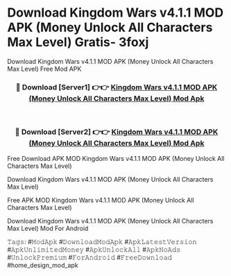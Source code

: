 # Download Kingdom Wars v4.1.1 MOD APK (Money Unlock All Characters Max Level) Gratis- 3foxj
Download Kingdom Wars v4.1.1 MOD APK (Money Unlock All Characters Max Level) Free Mod APK

<div align="center">
<h3>🔴 Download [Server1] 👉👉 <a href="https://apk-comot.site?title=Kingdom_Wars_v4.1.1_MOD_APK_(Money_Unlock_All_Characters_Max_Level)">Kingdom Wars v4.1.1 MOD APK (Money Unlock All Characters Max Level) Mod Apk</a></h3><br>

<h3>🔴 Download [Server2] 👉👉 <a href="https://apk-comot.site?title=Kingdom_Wars_v4.1.1_MOD_APK_(Money_Unlock_All_Characters_Max_Level)">Kingdom Wars v4.1.1 MOD APK (Money Unlock All Characters Max Level) Mod Apk</a></h3>
</div>


Free Download APK MOD Kingdom Wars v4.1.1 MOD APK (Money Unlock All Characters Max Level)

Download Kingdom Wars v4.1.1 MOD APK (Money Unlock All Characters Max Level) 

Free APK MOD Kingdom Wars v4.1.1 MOD APK (Money Unlock All Characters Max Level) 

Download Kingdom Wars v4.1.1 MOD APK (Money Unlock All Characters Max Level) Mod For Android

𝚃𝚊𝚐𝚜: #𝙼𝚘𝚍𝙰𝚙𝚔 #𝙳𝚘𝚠𝚗𝚕𝚘𝚊𝚍𝙼𝚘𝚍𝙰𝚙𝚔 #𝙰𝚙𝚔𝙻𝚊𝚝𝚎𝚜𝚝𝚅𝚎𝚛𝚜𝚒𝚘𝚗 #𝙰𝚙𝚔𝚄𝚗𝚕𝚒𝚖𝚒𝚝𝚎𝚍𝙼𝚘𝚗𝚎𝚢 #𝙰𝚙𝚔𝚄𝚗𝚕𝚘𝚌𝚔𝙰𝚕𝚕 #𝙰𝚙𝚔𝙽𝚘𝙰𝚍𝚜 #𝚄𝚗𝚕𝚘𝚌𝚔𝙿𝚛𝚎𝚖𝚒𝚞𝚖 #𝙵𝚘𝚛𝙰𝚗𝚍𝚛𝚘𝚒𝚍 #𝙵𝚛𝚎𝚎𝙳𝚘𝚠𝚗𝚕𝚘𝚊𝚍 #home_design_mod_apk